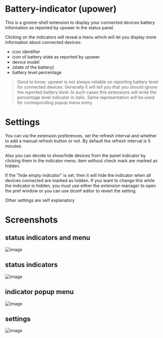 # Battery-indicator (upower)
This is a gnome-shell extension to display your connected devices battery information as reported by upower in the status panel.

Clicking on the indicators will reveal a menu which will let you display more information about connected devices:
* icon identifier
* icon of battery state as reported by upower
* device model
* (state of the battery)
* battery level percentage

> Good to know:
> upower is not always reliable on reporting battery level for connected devices. Generally it will tell you that you should ignore the reported battery level. In such cases this extensions will write the percentage level indicator in italic. Same representation will be used for corresponding popup menu entry.


# Settings
You can via the extension preferences, set the refresh interval and whether to add a manual refresh button or not. By default the refresh interval is 5 minutes.

Also you can decide to show/hide devices from the panel indicator by clicking them in the indicator menu. item without check mark are marked as hidden.

If the "hide empty indicator" is set, then it will hide the indicator when all devices connected are marked as hidden. If you want to change this while the indicator is hidden, you must use either the extension manager to open the pref window or you can use dconf editor to revert the setting.

Other settings are self explanatory

# Screenshots

## status indicators and menu
![image](./screenshots/full.png)

## status indicators
![image](./screenshots/indicators.png)

## indicator popup menu
![image](./screenshots/menu.png)

## settings
![image](./screenshots/settings.png)
